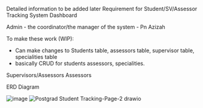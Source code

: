 Detailed information to be added later
Requirement for Student/SV/Assessor Tracking System Dashboard


Admin - the coordinator/the manager of the system - Pn Azizah

To make these work (WIP):
- Can make changes to Students table, assessors table, supervisor table, specialities table
- basically CRUD for students assessors, specialities.



Supervisors/Assessors
Assessors

ERD Diagram

![image](https://github.com/food-s/postgradStudentTracker/assets/27000080/d864cd6c-2640-416a-9d65-a66aaa510479)
![Postgrad Student Tracking-Page-2 drawio](https://github.com/food-s/postgradStudentTracker/assets/27000080/a56e6529-f575-4207-bcbb-5a64f3844eae)
